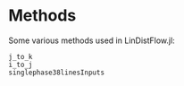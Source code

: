 # Methods
Some various methods used in LinDistFlow.jl:
```@docs
j_to_k
i_to_j
singlephase38linesInputs
```